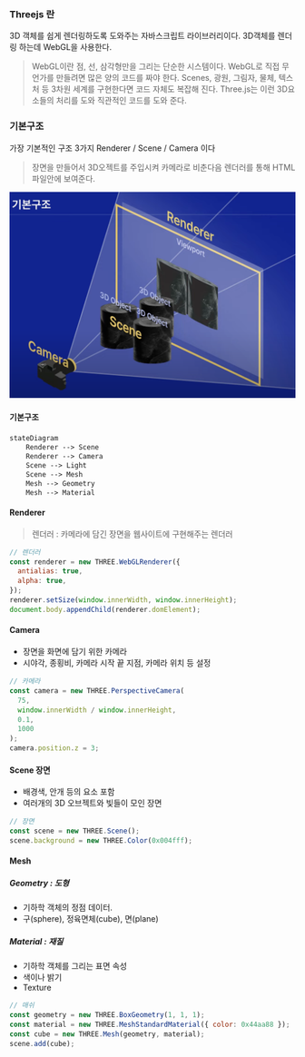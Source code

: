### Threejs 란

3D 객체를 쉽게 렌더링하도록 도와주는 자바스크립트 라이브러리이다.
3D객체를 렌더링 하는데 WebGL을 사용한다.

> WebGL이란 점, 선, 삼각형만을 그리는 단순한 시스템이다.
> WebGL로 직접 무언가를 만들려면 많은 양의 코드를 짜야 한다. Scenes, 광원, 그림자, 물체, 텍스처 등 3차원 세계를 구현한다면 코드 자체도 복잡해 진다. Three.js는 이런 3D요소들의 처리를 도와 직관적인 코드를 도와 준다.

### 기본구조

가장 기본적인 구조 3가지 Renderer / Scene / Camera 이다

> 장면을 만들어서 3D오젝트를 주입시켜 카메라로 비춘다음 렌더러를 통해 HTML파일안에 보여준다.

![Alt text](./images/structure.png)

#### 기본구조

```mermaid
stateDiagram
	Renderer --> Scene
	Renderer --> Camera
	Scene --> Light
	Scene --> Mesh
	Mesh --> Geometry
	Mesh --> Material
```

#### Renderer

> 렌더러 : 카메라에 담긴 장면을 웹사이트에 구현해주는 렌더러

```js
// 렌더러
const renderer = new THREE.WebGLRenderer({
  antialias: true,
  alpha: true,
});
renderer.setSize(window.innerWidth, window.innerHeight);
document.body.appendChild(renderer.domElement);
```

#### Camera

- 장면을 화면에 담기 위한 카메라
- 시야각, 종횡비, 카메라 시작 끝 지점, 카메라 위치 등 설정

```js
// 카메라
const camera = new THREE.PerspectiveCamera(
  75,
  window.innerWidth / window.innerHeight,
  0.1,
  1000
);
camera.position.z = 3;
```

#### Scene 장면

- 배경색, 안개 등의 요소 포함
- 여러개의 3D 오브젝트와 빛들이 모인 장면

```js
// 장면
const scene = new THREE.Scene();
scene.background = new THREE.Color(0x004fff);
```

#### Mesh

##### Geometry : 도형

- 기하학 객체의 정점 데이터.
- 구(sphere), 정육면체(cube), 면(plane)

##### Material : 재질

- 기하학 객체를 그리는 표면 속성
- 색이나 밝기
- Texture

```js
// 매쉬
const geometry = new THREE.BoxGeometry(1, 1, 1);
const material = new THREE.MeshStandardMaterial({ color: 0x44aa88 });
const cube = new THREE.Mesh(geometry, material);
scene.add(cube);
```
